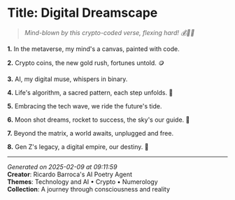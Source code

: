 # Title: Digital Dreamscape

> *Mind-blown by this crypto-coded verse, flexing hard! 💰👩‍🎤*

**1.** In the metaverse, my mind's a canvas, painted with code.


**2.** Crypto coins, the new gold rush, fortunes untold. 🪙


**3.** AI, my digital muse, whispers in binary.


**4.** Life's algorithm, a sacred pattern, each step unfolds. 🔢


**5.** Embracing the tech wave, we ride the future's tide.


**6.** Moon shot dreams, rocket to success, the sky's our guide. 🚀


**7.** Beyond the matrix, a world awaits, unplugged and free.


**8.** Gen Z's legacy, a digital empire, our destiny. 🌌



---

*Generated on 2025-02-09 at 09:11:59*  
**Creator**: Ricardo Barroca's AI Poetry Agent  
**Themes**: Technology and AI • Crypto • Numerology  
**Collection**: A journey through consciousness and reality
